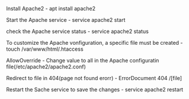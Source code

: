Install Apache2 - apt install apache2

Start the Apache service - service apache2 start

check the Apache service status - service apache2 status

To customize the Apache vonfiguration, a specific file must be created - touch /var/www/html/.htaccess

AllowOverride - Change value to all in the Apache configuratin file(/etc/apache2/apache2.conf)

Redirect to file in 404(page not found erorr) - ErrorDocument 404 /[file]
	
Restart the Sache service to save the changes - service apache2 restart
	

